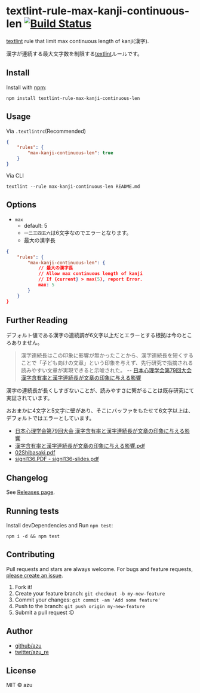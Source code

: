 # textlint-rule-max-kanji-continuous-len [![Build Status](https://travis-ci.org/azu/textlint-rule-max-kanji-continuous-len.svg?branch=master)](https://travis-ci.org/azu/textlint-rule-max-kanji-continuous-len)

[textlint](https://textlint.github.io/ "textlint") rule that limit max continuous length of kanji(漢字).

漢字が連続する最大文字数を制限する[textlint](https://textlint.github.io/ "textlint")ルールです。

## Install

Install with [npm](https://www.npmjs.com/):

    npm install textlint-rule-max-kanji-continuous-len

## Usage

Via `.textlintrc`(Recommended)


```json
{
    "rules": {
        "max-kanji-continuous-len": true
    }
}
```

Via CLI

```
textlint --rule max-kanji-continuous-len README.md
```

## Options

- `max`
    - default: 5
    - `一二三四五六`は6文字なのでエラーとなります。
    - 最大の漢字長
    

```json
{
    "rules": {
        "max-kanji-continuous-len": {
            // 最大の漢字長
            // Allow max continuous length of kanji
            // If {current} > max(5), report Error.
            max: 5
        }
    }
}
```

## Further Reading

デフォルト値である漢字の連続調が6文字以上だとエラーとする根拠は今のところありません。

> 漢字連続長はこの印象に影響が無かったことから、漢字連続長を短くすることで「子ども向けの文章」という印象を与えず、先行研究で指摘される読みやすい文章が実現できると示唆された。
> -- [日本心理学会第79回大会 漢字含有率と漢字連続長が文章の印象に与える影響](http://www.myschedule.jp/jpa2015/search/detail_program/id:602)

漢字の連続長が長くしすぎないことが、読みやすさに繋がることは既存研究にて実証されています。

おおまかに4文字と5文字に壁があり、そこにバッファをもたせて6文字以上は、デフォルトではエラーとしています。

- [日本心理学会第79回大会 漢字含有率と漢字連続長が文章の印象に与える影響](http://www.myschedule.jp/jpa2015/search/detail_program/id:602)
- [漢字含有率と漢字連続長が文章の印象に与える影響.pdf](http://www.myschedule.jp/jpa2015/img/figure/90737.pdf)
- [02Shibasaki.pdf](http://www.jels.info/REPL/02/02Shibasaki.pdf)
- [signl136.PDF - signl136-slides.pdf](http://www.nori.jp/publications/SIGNL136/signl136-slides.pdf)

## Changelog

See [Releases page](https://github.com/azu/textlint-rule-max-kanji-continuous-len/releases).

## Running tests

Install devDependencies and Run `npm test`:

    npm i -d && npm test

## Contributing

Pull requests and stars are always welcome.
For bugs and feature requests, [please create an issue](https://github.com/azu/textlint-rule-max-kanji-continuous-len/issues).

1. Fork it!
2. Create your feature branch: `git checkout -b my-new-feature`
3. Commit your changes: `git commit -am 'Add some feature'`
4. Push to the branch: `git push origin my-new-feature`
5. Submit a pull request :D

## Author

- [github/azu](https://github.com/azu)
- [twitter/azu_re](http://twitter.com/azu_re)

## License

MIT © azu
